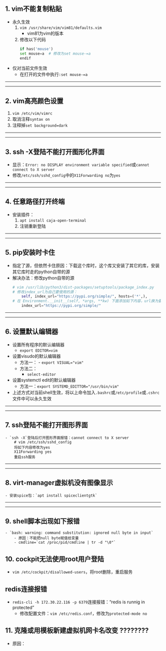 
## 1. vim不能复制粘贴
- 永久生效
	1.  `vim /usr/share/vim/vim81/defaults.vim`
		- vim81为vim的版本
	2. 修改以下代码
		```python
		if has('mouse')
		set mouse=a  # 修改为set mouse-=a
		endif
		```
- 仅对当前文件生效
	- 在打开的文件中执行`:set mouse-=a`
- - -
- - -
## 2. vim高亮颜色设置
1. `vim /etc/vim/vimrc`
2. 取消注释`syntax on`
3. 注释掉`set background=dark`
- - -
- - -
## 3. ssh -X登陆不能打开图形化界面
- 显示：`Error: no DISPLAY environment variable specified`或`cannot connect to X server`
- 修改`/etc/ssh/sshd_config`中的`X11Forwarding no`为`yes`
- - -
- - -
## 4. 任意路径打开终端
- 安装插件：
	1. `apt install caja-open-terminal`
	2. 注销重新登陆
- - -
- - -
## 5. pip安装时卡住
- 指定了源，但依然卡住原因：下载这个库时，这个库又安装了其它的库，安装其它库时走的python自带的源
- 解决办法：修改python自带的源
	```python
	# vim /usr/lib/python3/dist-packages/setuptools/package_index.py
	# 修改index_url为自己要使用的源：
		self, index_url="https://pypi.org/simple/", hosts=('*',),
	# 在 Environment.__init__(self, *args, **kw) 下面添加如下内容，url换为要用的源：
		index_url="https://pypi.org/simple/"
	```
	
- - -
- - -
## 6. 设置默认编辑器
- 设置所有程序的默认编辑器
	- `export EDITOR=vim`
- 设置visudo的默认编辑器
	- 方法一：
			- `export VISUAL="vim"`
	- 方法二：
		- `select-editor`
- 设置systemctl edit的默认编辑器
	- 方法一：`export SYSTEMD_EDITTOR="/usr/bin/vim"`
- 上述方式对当前shell生效，将以上命令加入`.bashrc`或`/etc/profile`或`.cshrc`文件中可以永久生效
- - -
- - -
## 7. ssh登陆不能打开图形界面
	- `ssh -X`登陆后打开图形界面报错：cannot connect to X server 
		# vim /etc/ssh/sshd_config
		将如下内容修改为yes
		X11Forwarding yes
		重启ssh服务
- - -
- - -
## 8. virt-manager虚拟机没有图像显示
	- 安装spice包：`apt install spiceclientgtk`
- - -
- - -
## 9. shell脚本出现如下报错
	- `bash: warning: command substitution: ignored null byte in input`
		- 原因：不能把null byte赋值给变量
		- cmdline=`cat /proc/pid/cmdline | tr -d "\0"`
## 10. cockpit无法使用root用户登陆
- `vim /etc/cockpit/disallowed-users`，将root删除，重启服务


## redis连接报错
- `redis-cli -h 172.30.22.116 -p 6379`连接报错：“redis is runnig in protected”
  - 修改配置文件：`vim /etc/redis.conf`，修改为`protected-mode no`



## 11. 克隆或用模板新建虚拟机网卡名改变 ????????
- 原因：

